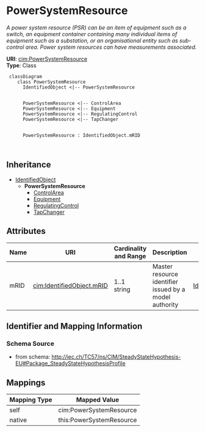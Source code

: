 # PowerSystemResource


_A power system resource (PSR) can be an item of equipment such as a switch, an equipment container containing many individual items of equipment such as a substation, or an organisational entity such as sub-control area. Power system resources can have measurements associated._





**URI**: [cim:PowerSystemResource](http://iec.ch/TC57/CIM100#PowerSystemResource)<br />
**Type**: Class




```mermaid
 classDiagram
    class PowerSystemResource
      IdentifiedObject <|-- PowerSystemResource
      

      PowerSystemResource <|-- ControlArea
      PowerSystemResource <|-- Equipment
      PowerSystemResource <|-- RegulatingControl
      PowerSystemResource <|-- TapChanger
      
      
      PowerSystemResource : IdentifiedObject.mRID
        
      
```





## Inheritance
* [IdentifiedObject](IdentifiedObject.md)
    * **PowerSystemResource**
        * [ControlArea](ControlArea.md)
        * [Equipment](Equipment.md)
        * [RegulatingControl](RegulatingControl.md)
        * [TapChanger](TapChanger.md)



## Attributes


| Name | URI | Cardinality and Range | Description | Inheritance |
| ---  | --- | --- | --- | --- |
| mRID | [cim:IdentifiedObject.mRID](http://iec.ch/TC57/CIM100#IdentifiedObject.mRID) | 1..1 <br />  string  | Master resource identifier issued by a model authority | [IdentifiedObject](IdentifiedObject.md) |









## Identifier and Mapping Information







### Schema Source


* from schema: http://iec.ch/TC57/ns/CIM/SteadyStateHypothesis-EU#Package_SteadyStateHypothesisProfile





## Mappings

| Mapping Type | Mapped Value |
| ---  | ---  |
| self | cim:PowerSystemResource |
| native | this:PowerSystemResource |





